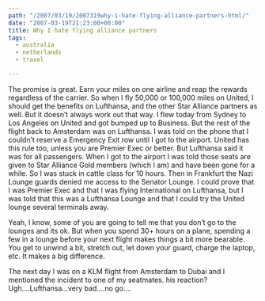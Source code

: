 ```yaml
---
path: "/2007/03/19/2007319why-i-hate-flying-alliance-partners-html/" 
date: "2007-03-19T21:23:00+00:00" 
title: Why I hate flying alliance partners
tags:
  - australia
  - netherlands
  - travel

---
```

The promise is great. Earn your miles on one airline and reap the rewards regardless of the carrier. So when I fly 50,000 or 100,000 miles on United, I should get the benefits on Lufthansa, and the other Star Alliance partners as well. But it doesn&#8217;t always work out that way. I flew today from Sydney to Los Angeles on United and got bumped up to Business. But the rest of the flight back to Amsterdam was on Lufthansa. I was told on the phone that I couldn&#8217;t reserve a Emergency Exit row until I got to the airport. United has this rule too, unless you are Premier Exec or better. But Lufthansa said it was for all passengers. When I got to the airport I was told those seats are given to Star Alliance Gold members (which I am) and have been gone for a while. So I was stuck in cattle class for 10 hours. Then in Frankfurt the Nazi Lounge guards denied me access to the Senator Lounge. I could prove that I was Premier Exec and that I was flying International on Lufthansa, but I was told that this was a Lufthansa Lounge and that I could try the United lounge several terminals away.

Yeah, I know, some of you are going to tell me that you don&#8217;t go to the lounges and its ok. But when you spend 30+ hours on a plane, spending a few in a lounge before your next flight makes things a bit more bearable. You get to unwind a bit, stretch out, let down your guard, charge the laptop, etc. It makes a big difference.

The next day I was on a KLM flight from Amsterdam to Dubai and I mentioned the incident to one of my seatmates. his reaction? Ugh&#8230;.Lufthansa&#8230;very bad&#8230;.no go&#8230;.
